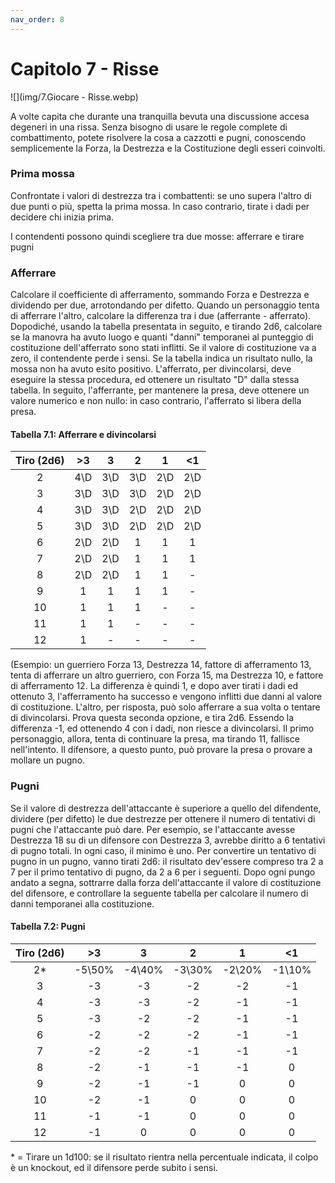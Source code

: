 ```yaml
---
nav_order: 8
---
```

# Capitolo 7 - Risse

![](img/7.Giocare - Risse.webp)

A volte capita che durante una tranquilla bevuta una discussione accesa degeneri in una rissa. Senza bisogno di usare le regole complete di combattimento, potete risolvere la cosa a cazzotti e pugni, conoscendo semplicemente la Forza, la Destrezza e la Costituzione degli esseri coinvolti.

### Prima mossa

Confrontate i valori di destrezza tra i combattenti: se uno supera l'altro di due punti o più, spetta la prima mossa. In caso contrario, tirate i dadi per decidere chi inizia prima.

I contendenti possono quindi scegliere tra due mosse: afferrare e tirare pugni

### Afferrare

Calcolare il coefficiente di afferramento, sommando Forza e Destrezza e dividendo per due, arrotondando per difetto. Quando un personaggio tenta di afferrare l'altro, calcolare la differenza tra i due (afferrante - afferrato). Dopodiché, usando la tabella presentata in seguito, e tirando 2d6, calcolare se la manovra ha avuto luogo e quanti "danni" temporanei al punteggio di costituzione dell'afferrato sono stati inflitti. Se il valore di costituzione va a zero, il contendente perde i sensi. Se la tabella indica un risultato nullo, la mossa non ha avuto esito positivo.
L'afferrato, per divincolarsi, deve eseguire la stessa procedura, ed ottenere un risultato "D" dalla stessa tabella.
In seguito, l'afferrante, per mantenere la presa, deve ottenere un valore numerico e non nullo: in caso contrario, l'afferrato si libera della presa.

#### Tabella 7.1: Afferrare e divincolarsi

| Tiro (2d6) |  >3  |   3  |   2  |   1  |  \<1 |
| :--------: | :--: | :--: | :--: | :--: | :--: |
|      2     | 4\\D | 3\\D | 3\\D | 2\\D | 2\\D |
|      3     | 3\\D | 3\\D | 3\\D | 2\\D | 2\\D |
|      4     | 3\\D | 3\\D | 2\\D | 2\\D | 2\\D |
|      5     | 3\\D | 3\\D | 2\\D | 2\\D | 2\\D |
|      6     | 2\\D | 2\\D |   1  |   1  |   1  |
|      7     | 2\\D | 2\\D |   1  |   1  |   1  |
|      8     | 2\\D | 2\\D |   1  |   1  |   -  |
|      9     |   1  |   1  |   1  |   1  |   -  |
|     10     |   1  |   1  |   1  |   -  |   -  |
|     11     |   1  |   1  |   -  |   -  |   -  |
|     12     |   1  |   -  |   -  |   -  |   -  |

(Esempio: un guerriero Forza 13, Destrezza 14, fattore di afferramento 13, tenta di afferrare un altro guerriero, con Forza 15, ma Destrezza 10, e fattore di afferramento 12. La differenza è quindi 1, e dopo aver tirati i dadi ed ottenuto 3, l'afferramento ha successo e vengono inflitti due danni al valore di costituzione. L'altro, per risposta, può solo afferrare a sua volta o tentare di divincolarsi. Prova questa seconda opzione, e tira 2d6. Essendo la differenza -1, ed ottenendo 4 con i dadi, non riesce a divincolarsi. Il primo personaggio, allora, tenta di continuare la presa, ma tirando 11, fallisce nell'intento.
Il difensore, a questo punto, può provare la presa o provare a mollare un pugno.

### Pugni

Se il valore di destrezza dell'attaccante è superiore a quello del difendente, dividere (per difetto) le due destrezze per ottenere il numero di tentativi di pugni che l'attaccante può dare. Per esempio, se l'attaccante avesse Destrezza 18 su di un difensore con Destrezza 3, avrebbe diritto a 6 tentativi di pugno totali. In ogni caso, il minimo è uno. Per convertire un tentativo di pugno in un pugno, vanno tirati 2d6: il risultato dev'essere compreso tra 2 a 7 per il primo tentativo di pugno, da 2 a 6 per i seguenti.
Dopo ogni pungo andato a segna, sottrarre dalla forza dell'attaccante il valore di costituzione del difensore, e controllare la seguente tabella per calcolare il numero di danni temporanei alla costituzione.

#### Tabella 7.2: Pugni

| Tiro (2d6) |    >3   |    3    |    2    |    1    |   \<1   |
| :--------: | :-----: | :-----: | :-----: | :-----: | :-----: |
|     2\*    | -5\\50% | -4\\40% | -3\\30% | -2\\20% | -1\\10% |
|      3     |    -3   |    -3   |    -2   |    -2   |    -1   |
|      4     |    -3   |    -3   |    -2   |    -1   |    -1   |
|      5     |    -3   |    -2   |    -2   |    -1   |    -1   |
|      6     |    -2   |    -2   |    -2   |    -1   |    -1   |
|      7     |    -2   |    -2   |    -1   |    -1   |    -1   |
|      8     |    -2   |    -1   |    -1   |    -1   |    0    |
|      9     |    -2   |    -1   |    -1   |    0    |    0    |
|     10     |    -2   |    -1   |    0    |    0    |    0    |
|     11     |    -1   |    -1   |    0    |    0    |    0    |
|     12     |    -1   |    0    |    0    |    0    |    0    |

\* = Tirare un 1d100: se il risultato rientra nella percentuale indicata, il colpo è un knockout, ed il difensore perde subito i sensi.